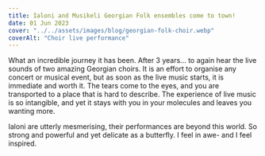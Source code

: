 ```yaml
---
title: Ialoni and Musikeli Georgian Folk ensembles come to town!
date: 01 Jun 2023
cover: "../../assets/images/blog/georgian-folk-choir.webp"
coverAlt: "Choir live performance"
---
```


What an incredible journey it has been. After 3 years... to again hear the live sounds of two amazing Georgian choirs. It is an effort to organise any concert or musical event, but as soon as the live music starts, it is immediate and worth it. The tears come to the eyes, and you are transported to a place that is hard to describe. The experience of live music is so intangible, and yet it stays with you in your molecules and leaves you wanting more.

Ialoni are utterly mesmerising, their performances are beyond this world. So strong and powerful and yet delicate as a butterfly. I feel in awe- and I feel inspired.
